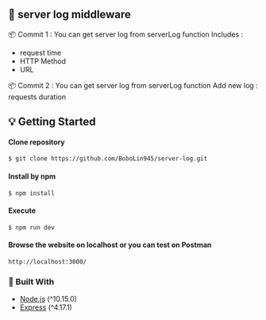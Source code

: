<!-- ABOUT THE PROJECT 2-3 A13: Middleware 實作練習 -->
## :rocket: server log middleware

:package: Commit 1 : You can get server log from serverLog function 
Includes : 
* request time
* HTTP Method
* URL

:package: Commit 2 : You can get server log from serverLog function 
Add new log : requests duration

<!-- GETTING STARTED -->
## :bulb: Getting Started

#### Clone repository
```
$ git clone https://github.com/BoboLin945/server-log.git
```
#### Install by npm
```
$ npm install
```
#### Execute
```
$ npm run dev
```
#### Browse the website on localhost or you can test on Postman
```
http://localhost:3000/
```

### 🔧  Built With

* [Node.js](https://nodejs.org/en/) (^10.15.0)
* [Express](https://expressjs.com/) (^4.17.1)